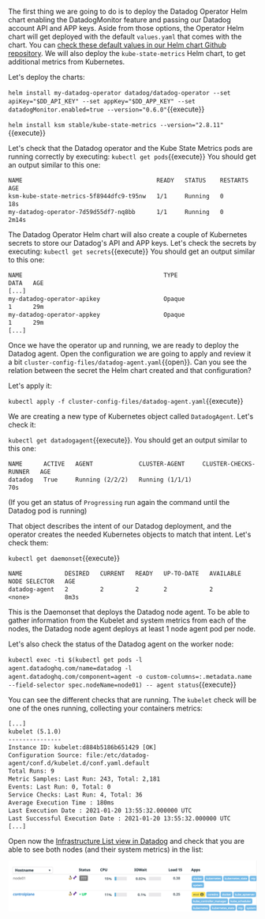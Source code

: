 The first thing we are going to do is to deploy the Datadog Operator Helm chart enabling the DatadogMonitor feature and passing our Datadog account API and APP keys. Aside from those options, the Operator Helm chart will get deployed with the default `values.yaml` that comes with the chart. You can [check these default values in our Helm chart Github repository](https://github.com/DataDog/helm-charts/blob/master/charts/datadog-operator/values.yaml). We will also deploy the `kube-state-metrics` Helm chart, to get additional metrics from Kubernetes.

Let's deploy the charts:

`helm install my-datadog-operator datadog/datadog-operator --set apiKey="$DD_API_KEY" --set appKey="$DD_APP_KEY" --set datadogMonitor.enabled=true --version="0.6.0"`{{execute}}

`helm install ksm stable/kube-state-metrics --version="2.8.11"`{{execute}}

Let's check that the Datadog operator and the Kube State Metrics pods are running correctly by executing: `kubectl get pods`{{execute}} You should get an output similar to this one:

```
NAME                                      READY   STATUS    RESTARTS   AGE
ksm-kube-state-metrics-5f8944dfc9-t95nw   1/1     Running   0          18s
my-datadog-operator-7d59d55df7-nq8bb      1/1     Running   0          2m14s
```

The Datadog Operator Helm chart will also create a couple of Kubernetes secrets to store our Datadog's API and APP keys. Let's check the secrets by executing: `kubectl get secrets`{{execute}} You should get an output similar to this one:

```
NAME                                        TYPE                                  DATA   AGE
[...]
my-datadog-operator-apikey                  Opaque                                1      29m
my-datadog-operator-appkey                  Opaque                                1      29m
[...]
```

Once we have the operator up and running, we are ready to deploy the Datadog agent. Open the configuration we are going to apply and review it a bit `cluster-config-files/datadog-agent.yaml`{{open}}. Can you see the relation between the secret the Helm chart created and that configuration?

Let's apply it:

`kubectl apply -f cluster-config-files/datadog-agent.yaml`{{execute}}

We are creating a new type of Kubernetes object called `DatadogAgent`. Let's check it:

`kubectl get datadogagent`{{execute}}. You should get an output similar to this one:

```
NAME      ACTIVE   AGENT             CLUSTER-AGENT     CLUSTER-CHECKS-RUNNER   AGE
datadog   True     Running (2/2/2)   Running (1/1/1)                           70s
```

(If you get an status of `Progressing` run again the command until the Datadog pod is running)

That object describes the intent of our Datadog deployment, and the operator creates the needed Kubernetes objects to match that intent. Let's check them:

`kubectl get daemonset`{{execute}}

```
NAME            DESIRED   CURRENT   READY   UP-TO-DATE   AVAILABLE   NODE SELECTOR   AGE
datadog-agent   2         2         2       2            2           <none>          8m3s
```

This is the Daemonset that deploys the Datadog node agent. To be able to gather information from the Kubelet and system metrics from each of the nodes, the Datadog node agent deploys at least 1 node agent pod per node. 

Let's also check the status of the Datadog agent on the worker node:

`kubectl exec -ti $(kubectl get pods -l agent.datadoghq.com/name=datadog -l agent.datadoghq.com/component=agent -o custom-columns=:.metadata.name --field-selector spec.nodeName=node01) -- agent status`{{execute}}

You can see the different checks that are running. The `kubelet` check will be one of the ones running, collecting your containers metrics:

```
[...]
kubelet (5.1.0)
---------------
Instance ID: kubelet:d884b5186b651429 [OK]
Configuration Source: file:/etc/datadog-agent/conf.d/kubelet.d/conf.yaml.default
Total Runs: 9
Metric Samples: Last Run: 243, Total: 2,181
Events: Last Run: 0, Total: 0
Service Checks: Last Run: 4, Total: 36
Average Execution Time : 180ms
Last Execution Date : 2021-01-20 13:55:32.000000 UTC
Last Successful Execution Date : 2021-01-20 13:55:32.000000 UTC
[...]
```

Open now the [Infrastructure List view in Datadog](https://app.datadoghq.com/infrastructure) and check that you are able to see both nodes (and their system metrics) in the list:

![Screenshot of the Infrastructure List view](./assets/infrastructure_list.png)